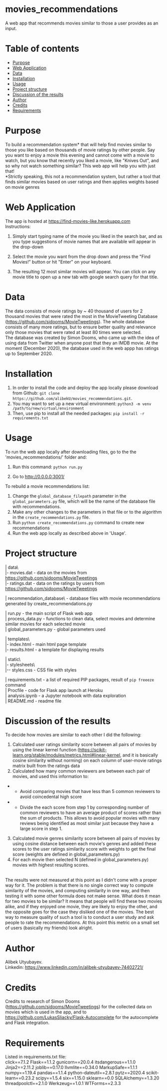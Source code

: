 # movies_recommendations
A web app that recommends movies similar to those a user provides as an input.

# Table of contents
- [Purpose](#purpose)
- [Web Application](#web-application)
- [Data](#data)
- [Installation](#installation)
- [Usage](#usage)
- [Project structure](#project-structure)
- [Discussion of the results](#discussion-of-the-results)
- [Author](#author)
- [Credits](#credits)
- [Requirements](#requirements)


# Purpose
To build a recommendation system* that will help find movies similar to those you like based on thousands of movie ratings by other people. Say you want to enjoy a movie this evening and cannot come with a movie to watch, but you know that recently you liked a movie, like "Knives Out", and so why not watch something similar? This web app will help you with just that! <br/> 
*Strictly speaking, this not a recommendation system, but rather a tool that finds similar movies based on user ratings and then applies weights based on movie genres

# Web Application
The app is hosted at https://find-movies-like.herokuapp.com
<br/>
Instructions:<br/>

1. Simply start typing name of the movie you liked in the search bar, and as you type suggestions of movie names that are available will appear in the drop-down

2. Select the movie you want from the drop down and press the "Find Movies!" button or hit "Enter" on your keyboard.
3. The resulting 12 most similar movies will appear. You can click on any movie title to open up a new tab with google search query for that title.


# Data
The data consists of movie ratings by ~ 40 thousand of users for 2 thousand movies that were rated the most in the MovieTweeting Database (https://github.com/sidooms/MovieTweetings). The whole database consists of many more ratings, but to ensure better quality and relevance only those movies that were rated at least 80 times were selected. <br/>
The database was created by Simon Dooms, who came up with the idea of using data from Twitter when anyone post that they an IMDB movie. At the moment (December 2020), the database used in the web appp has ratings up to September 2020. 

# Installation
1. In order to install the code and deploy the app locally please download from Github: `git clone https://github.com/alibekU/movies_recommendations.git`.
2. You may want to set up a new virtual environment: `python3 -m venv /path/to/new/virtual/environment` 
3. Then, use pip to install all the needed packages: `pip install -r requirements.txt`

# Usage
To run the web app locally after downloading files, go to the the 'movies_recommendations/' folder and:
1. Run this command:
    `python run.py`

2. Go to http://0.0.0.0:3001/

To rebuild a movie recommendations list: <br/>
1. Change the `global_database_filepath` parameter in the `global_parameters.py` file, which will be the name of the database file with recommendations.
2. Make any other changes to the parameters in that file or to the algorithm in the `create_recommendations.py` file.
3. Run `python create_recommendations.py` command to create new recommendations
4. Run the web app locally as described above in 'Usage'.


# Project structure 
| data\ <br/>
|- movies.dat - data on the movies from https://github.com/sidooms/MovieTweetings <br/>
|- ratings.dat - data on the ratings by users from https://github.com/sidooms/MovieTweetings <br/>

| recommendation_database\ - database files with movie recommendations generated by create_recommendations.py <br/>

| run.py - the main script of Flask web app <br/>
| process_data.py - functions to clean data, select movies and determine similar movies for each selected movie <br/>
| global_parameters.py - global parameters used

| templates\ <br/>
|- index.html - main html page template <br/>
|- results.html - a template for displaying results <br/>

| static\ <br/>
|- stylesheets\ <br/>
|-- styles.css - CSS file with styles

| requirements.txt - a list of required PIP packages, result of `pip freeeze` command <br/>
| Procfile - code for Flask app launch at Heroku <br/>
| analysis.ipynb - a Jupyter notebook with data exploration <br/>
| README.md - readme file <br/>

# Discussion of the results
To decide how movies are similar to each other I did the following:
1. Calculated user ratings similarity score between all pairs of movies by using the linear kernel function (https://scikit-learn.org/stable/modules/metrics.html#linear-kernel, and it is basically cosine similarity without norming) on each column of user-movie ratings matrix built from the ratings data
2. Calculated how many common reviewers are between each pair of movies, and used this information to:
- - Avoid comparing movies that have less than 5 common reviewers to avoid coincedental high score
- - Divide the each score from step 1 by corresponding number of common reviewers to have an average product of scores rather than the sum of products. This allows to avoid popular movies with many reviews being identified as most similar just because they have a large score in step 1.
3. Calculated movie genres similarity score between all pairs of movies by using cosine distance between each movie's genres and added these scores to the user ratings similarity score with weights to get the final score (weights are defined in global_parameters.py)
4. For each movie then selected N (defined in global_parameters.py) movies with highest resulting scores.
<br/>
The results were not measured at this point as I didn't come with a proper way for it. The problem is that there is no single correct way to compute similarity of the movies, and computing similarity in one way, and then testing it with some other formula does not make sense. What does it mean for two movies to be similar? It means that people will find these two movies alike, and if they enjoyed one movie, they are likely to enjoy the other, and the opposite goes for the case they disliked one of the movies. The best way to measure quality of such a tool is to conduct a user study and ask people to rate the recommendations. At this point this metric on a small set of users (basically my friends) look alright.

# Author 
Alibek Utyubayev. 
<br/>
Linkedin: https://www.linkedin.com/in/alibek-utyubayev-74402721/

# Credits
Credits to research of Simon Dooms (https://github.com/sidooms/MovieTweetings) for the collected data on movies which is used in the app, and to https://github.com/LukasSliacky/Flask-Autocomplete for the autocomplete and Flask integration.

# Requirements
Listed in requirements.txt file:<br/>
click==7.1.2
Flask==1.1.2
gunicorn==20.0.4
itsdangerous==1.1.0
Jinja2==2.11.2
joblib==0.17.0
llvmlite==0.34.0
MarkupSafe==1.1.1
numpy==1.19.4
pandas==1.1.4
python-dateutil==2.8.1
pytz==2020.4
scikit-learn==0.23.2
scipy==1.5.4
six==1.15.0
sklearn==0.0
SQLAlchemy==1.3.20
threadpoolctl==2.1.0
Werkzeug==1.0.1
WTForms==2.3.3



